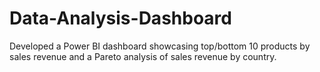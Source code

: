 # Data-Analysis-Dashboard
Developed a Power BI dashboard showcasing top/bottom 10 products by sales revenue and a Pareto analysis of sales revenue by country.
